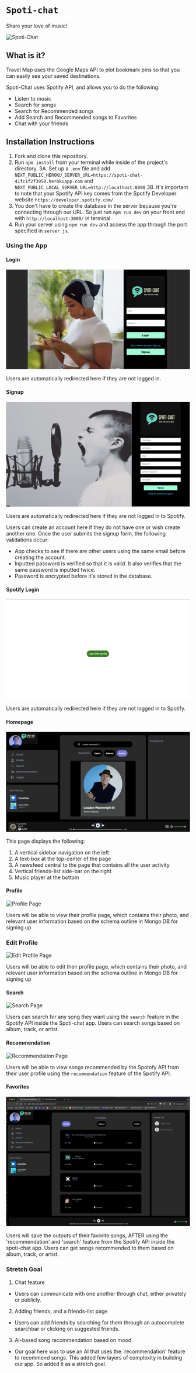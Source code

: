 # `Spoti-chat`

Share your love of music!

![Spoti-Chat](./public/images/logo.png)

## What is it?

Travel Map uses the Google Maps API to plot bookmark pins so that you can easily see your saved destinations.

Spoti-Chat uses Spotify API, and allows you to do the following:

- Listen to music
- Search for songs
- Search for Recommended songs
- Add Search and Recommended songs to Favorites
- Chat with your friends

## Installation Instructions

1. Fork and clone this repository.
2. Run `npm install` from your terminal while inside of the project's directory.
   3A. Set up a `.env` file and add `NEXT_PUBLIC_HEROKU_SERVER_URL=https://spoti-chat-41fc1f2f3950.herokuapp.com` and `NEXT_PUBLIC_LOCAL_SERVER_URL=http://localhost:8000`
   3B. It's important to note that your Spotify API key comes from the Spotify Developer website `https://developer.spotify.com/`
3. You don't have to create the database in the server because you're connecting through our URL. So just run `npm run dev` on your front end with `http://localhost:3000/` in terminal
4. Run your server using `npm run dev` and access the app through the port specified in `server.js`.

### Using the App

#### Login

![Login Page](./public/images/loginScreen.png)

Users are automatically redirected here if they are not logged in.

#### Signup

![Signup Page](./public/images/signupScreen.png)

Users are automatically redirected here if they are not logged in to Spotify.

Users can create an account here if they do not have one or wish create another one. Once the user submits the signup form, the following validations occur:

- App checks to see if there are other users using the same email before creating the account.
- Inputted password is verified so that it is valid. It also verifies that the same password is inputted twice.
- Password is encrypted before it's stored in the database.

#### Spotify Login

![Spotify Page](./public/images/spotifyLoginScreen.png)

Users are automatically redirected here if they are not logged in to Spotify.

#### Homepage

![Home Page](./public/images/homePageScreen.png)

This page displays the following:

1. A vertical sidebar navigation on the left
2. A text-box at the top-center of the page
3. A newsfeed central to the page that contains all the user activity
4. Vertical friends-list side-bar on the right
5. Music player at the bottom

#### Profile

![Profile Page](./public/images/.png)

Users will be able to view their profile page, which contains their photo, and relevant user information based on the schema outline in Mongo DB for signing up

### Edit Profile

![Edit Profile Page](.png)

Users will be able to edit their profile page, which contains their photo, and relevant user information based on the schema outline in Mongo DB for signing up

#### Search

![Search Page](.png)

Users can search for any song they want using the `search` feature in the Spotify API inside the Spoti-chat app. Users can search songs based on album, track, or artist.

#### Recommendation

![Recommendation Page](.png)

Users will be able to view songs recommended by the Spotofy API from their user profile using the `recommendation` feature of the Spotify API.

#### Favorites

![Favorites Page](./public/images/favorites-screen.png)

Users will save the outputs of their favorite songs, AFTER using the 'recommendation' and 'search' feature from the Spotify API inside the spoti-chat app. Users can get songs recommended to them based on album, track, or artist.

### Stretch Goal

1. Chat feature

- Users can communicate with one another through chat, either privately or publicly.

2. Adding friends, and a friends-list page

- Users can add friends by searching for them through an autocomplete searchbar or clicking on suggested friends.

3. AI-based song recommendation based on mood

- Our goal here was to use an AI that uses the `recommendation' feature to recommend songs. This added few layers of complexity in building our app. So added it as a stretch goal.
